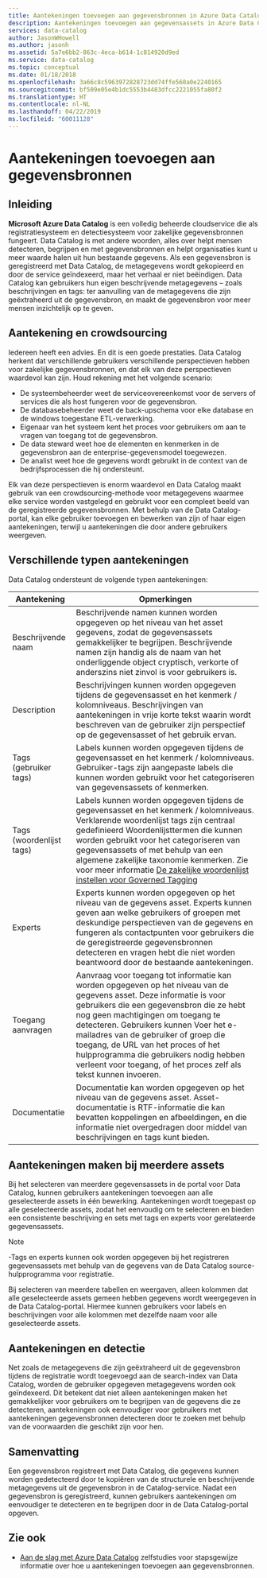 ```yaml
---
title: Aantekeningen toevoegen aan gegevensbronnen in Azure Data Catalog
description: Aantekeningen toevoegen aan gegevensassets in Azure Data Catalog, met inbegrip van beschrijvende namen, tags, beschrijvingen en experts markeren artikel met instructies.
services: data-catalog
author: JasonWHowell
ms.author: jasonh
ms.assetid: 5a7e6bb2-863c-4eca-b614-1c814920d9ed
ms.service: data-catalog
ms.topic: conceptual
ms.date: 01/18/2018
ms.openlocfilehash: 3a66c8c5963972828723dd74ffe560a0e2240165
ms.sourcegitcommit: bf509e05e4b1dc5553b4483dfcc2221055fa80f2
ms.translationtype: HT
ms.contentlocale: nl-NL
ms.lasthandoff: 04/22/2019
ms.locfileid: "60011128"
---
```

# <a name="how-to-annotate-data-sources"></a>Aantekeningen toevoegen aan gegevensbronnen
## <a name="introduction"></a>Inleiding
**Microsoft Azure Data Catalog** is een volledig beheerde cloudservice die als registratiesysteem en detectiesysteem voor zakelijke gegevensbronnen fungeert. Data Catalog is met andere woorden, alles over helpt mensen detecteren, begrijpen en met gegevensbronnen en helpt organisaties kunt u meer waarde halen uit hun bestaande gegevens. Als een gegevensbron is geregistreerd met Data Catalog, de metagegevens wordt gekopieerd en door de service geïndexeerd, maar het verhaal er niet beëindigen. Data Catalog kan gebruikers hun eigen beschrijvende metagegevens – zoals beschrijvingen en tags: ter aanvulling van de metagegevens die zijn geëxtraheerd uit de gegevensbron, en maakt de gegevensbron voor meer mensen inzichtelijk op te geven.

## <a name="annotation-and-crowdsourcing"></a>Aantekening en crowdsourcing
Iedereen heeft een advies. En dit is een goede prestaties.
Data Catalog herkent dat verschillende gebruikers verschillende perspectieven hebben voor zakelijke gegevensbronnen, en dat elk van deze perspectieven waardevol kan zijn. Houd rekening met het volgende scenario:

* De systeembeheerder weet de serviceovereenkomst voor de servers of services die als host fungeren voor de gegevensbron.
* De databasebeheerder weet de back-upschema voor elke database en de windows toegestane ETL-verwerking.
* Eigenaar van het systeem kent het proces voor gebruikers om aan te vragen van toegang tot de gegevensbron.
* De data steward weet hoe de elementen en kenmerken in de gegevensbron aan de enterprise-gegevensmodel toegewezen.
* De analist weet hoe de gegevens wordt gebruikt in de context van de bedrijfsprocessen die hij ondersteunt.

Elk van deze perspectieven is enorm waardevol en Data Catalog maakt gebruik van een crowdsourcing-methode voor metagegevens waarmee elke service worden vastgelegd en gebruikt voor een compleet beeld van de geregistreerde gegevensbronnen. Met behulp van de Data Catalog-portal, kan elke gebruiker toevoegen en bewerken van zijn of haar eigen aantekeningen, terwijl u aantekeningen die door andere gebruikers weergeven.

## <a name="different-types-of-annotations"></a>Verschillende typen aantekeningen
Data Catalog ondersteunt de volgende typen aantekeningen:

| Aantekening | Opmerkingen |
| --- | --- |
| Beschrijvende naam |Beschrijvende namen kunnen worden opgegeven op het niveau van het asset gegevens, zodat de gegevensassets gemakkelijker te begrijpen. Beschrijvende namen zijn handig als de naam van het onderliggende object cryptisch, verkorte of anderszins niet zinvol is voor gebruikers is. |
| Description |Beschrijvingen kunnen worden opgegeven tijdens de gegevensasset en het kenmerk / kolomniveaus. Beschrijvingen van aantekeningen in vrije korte tekst waarin wordt beschreven van de gebruiker zijn perspectief op de gegevensasset of het gebruik ervan. |
| Tags (gebruiker tags) |Labels kunnen worden opgegeven tijdens de gegevensasset en het kenmerk / kolomniveaus. Gebruiker-tags zijn aangepaste labels die kunnen worden gebruikt voor het categoriseren van gegevensassets of kenmerken. |
| Tags (woordenlijst tags) |Labels kunnen worden opgegeven tijdens de gegevensasset en het kenmerk / kolomniveaus. Verklarende woordenlijst tags zijn centraal gedefinieerd Woordenlijsttermen die kunnen worden gebruikt voor het categoriseren van gegevensassets of met behulp van een algemene zakelijke taxonomie kenmerken. Zie voor meer informatie [De zakelijke woordenlijst instellen voor Governed Tagging](data-catalog-how-to-business-glossary.md) |
| Experts |Experts kunnen worden opgegeven op het niveau van de gegevens asset. Experts kunnen geven aan welke gebruikers of groepen met deskundige perspectieven van de gegevens en fungeren als contactpunten voor gebruikers die de geregistreerde gegevensbronnen detecteren en vragen hebt die niet worden beantwoord door de bestaande aantekeningen. |
| Toegang aanvragen |Aanvraag voor toegang tot informatie kan worden opgegeven op het niveau van de gegevens asset. Deze informatie is voor gebruikers die een gegevensbron die ze hebt nog geen machtigingen om toegang te detecteren. Gebruikers kunnen Voer het e-mailadres van de gebruiker of groep die toegang, de URL van het proces of het hulpprogramma die gebruikers nodig hebben verleent voor toegang, of het proces zelf als tekst kunnen invoeren. |
| Documentatie |Documentatie kan worden opgegeven op het niveau van de gegevens asset. Asset-documentatie is RTF-informatie die kan bevatten koppelingen en afbeeldingen, en die informatie niet overgedragen door middel van beschrijvingen en tags kunt bieden. |

## <a name="annotating-multiple-assets"></a>Aantekeningen maken bij meerdere assets
Bij het selecteren van meerdere gegevensassets in de portal voor Data Catalog, kunnen gebruikers aantekeningen toevoegen aan alle geselecteerde assets in één bewerking. Aantekeningen wordt toegepast op alle geselecteerde assets, zodat het eenvoudig om te selecteren en bieden een consistente beschrijving en sets met tags en experts voor gerelateerde gegevensassets.

> [!NOTE]
> -Tags en experts kunnen ook worden opgegeven bij het registreren gegevensassets met behulp van de gegevens van de Data Catalog source-hulpprogramma voor registratie.
>
>

Bij selecteren van meerdere tabellen en weergaven, alleen kolommen dat alle geselecteerde assets gemeen hebben gegevens wordt weergegeven in de Data Catalog-portal. Hiermee kunnen gebruikers voor labels en beschrijvingen voor alle kolommen met dezelfde naam voor alle geselecteerde assets.

## <a name="annotations-and-discovery"></a>Aantekeningen en detectie
Net zoals de metagegevens die zijn geëxtraheerd uit de gegevensbron tijdens de registratie wordt toegevoegd aan de search-index van Data Catalog, worden de gebruiker opgegeven metagegevens worden ook geïndexeerd. Dit betekent dat niet alleen aantekeningen maken het gemakkelijker voor gebruikers om te begrijpen van de gegevens die ze detecteren, aantekeningen ook eenvoudiger voor gebruikers met aantekeningen gegevensbronnen detecteren door te zoeken met behulp van de voorwaarden die geschikt zijn voor hen.

## <a name="summary"></a>Samenvatting
Een gegevensbron registreert met Data Catalog, die gegevens kunnen worden gedetecteerd door te kopiëren van de structurele en beschrijvende metagegevens uit de gegevensbron in de Catalog-service. Nadat een gegevensbron is geregistreerd, kunnen gebruikers aantekeningen om eenvoudiger te detecteren en te begrijpen door in de Data Catalog-portal opgeven.

## <a name="see-also"></a>Zie ook
* [Aan de slag met Azure Data Catalog](data-catalog-get-started.md) zelfstudies voor stapsgewijze informatie over hoe u aantekeningen toevoegen aan gegevensbronnen.
